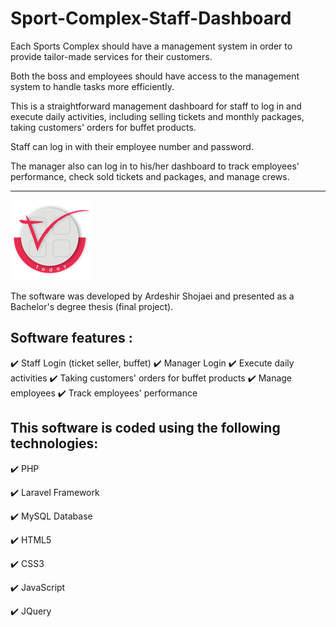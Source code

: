 # Sport-Complex-Staff-Dashboard

Each Sports Complex should have a management system in order to provide tailor-made services for their customers.

Both the boss and employees should have access to the management system to handle tasks more efficiently.

This is a straightforward management dashboard for staff to log in and execute daily activities, including selling tickets and monthly packages, taking customers' orders for buffet products.

Staff can log in with their employee number and password.

The manager also can log in to his/her dashboard to track employees' performance, check sold tickets and packages, and manage crews.

--------------------------------------
![Logo](https://github.com/Ardesh1r/Today-app/blob/main/Logo.png?raw=true)


The software was developed by Ardeshir Shojaei and presented as a Bachelor's degree thesis (final project).


Software features  :
---------
✔️ Staff Login (ticket seller, buffet)
✔️ Manager Login
✔️ Execute daily activities 
✔️ Taking customers' orders for buffet products
✔️ Manage employees
✔️ Track employees' performance


This software is coded using the following technologies:
--------------------
✔️ PHP

✔️ Laravel Framework

✔️ MySQL Database

✔️ HTML5

✔️ CSS3

✔️ JavaScript

✔️ JQuery
